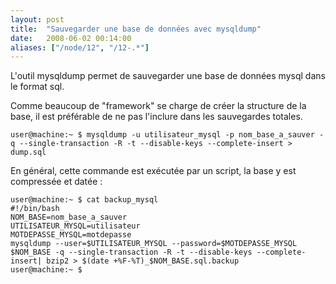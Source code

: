 ```yaml
---
layout: post
title:  "Sauvegarder une base de données avec mysqldump"
date:   2008-06-02 00:14:00
aliases: ["/node/12", "/12-.*"]
---
```

L'outil mysqldump permet de sauvegarder une base de données mysql dans
le format sql.

Comme beaucoup de "framework" se charge de créer la structure de la
base, il est préférable de ne pas l'inclure dans les sauvegardes
totales.

    user@machine:~ $ mysqldump -u utilisateur_mysql -p nom_base_a_sauver -q --single-transaction -R -t --disable-keys --complete-insert > dump.sql

En général, cette commande est exécutée par un script, la base y est
compressée et datée :

    user@machine:~ $ cat backup_mysql
    #!/bin/bash
    NOM_BASE=nom_base_a_sauver
    UTILISATEUR_MYSQL=utilisateur
    MOTDEPASSE_MYSQL=motdepasse
    mysqldump --user=$UTILISATEUR_MYSQL --password=$MOTDEPASSE_MYSQL $NOM_BASE -q --single-transaction -R -t --disable-keys --complete-insert| bzip2 > $(date +%F-%T)_$NOM_BASE.sql.backup
    user@machine:~ $
